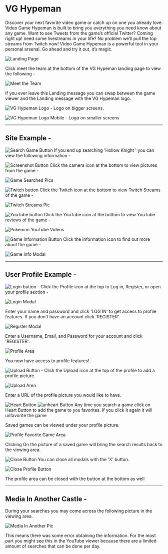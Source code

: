 # VG Hypeman

Discover your next favorite video game or catch up on one you already love. Video Game Hypeman is built to bring you everything you need know about any game. Want to see Tweets from the game’s official Twitter? Coming right up! need some livestreams in your life? No problem we’ll pull the top streams from Twitch now! Video Game Hypeman is a powerful tool in your personal arsenal. Go ahead and try it out, it’s magic.

![Landing Page](./readme_pics/landing.PNG)


Click meet the team at the bottom of the VG Hypeman landing page to view the following -

![Meet the Team](./readme_pics/meetTheTeam.PNG)

If you ever leave this Landing message you can swap between the game viewer and the Landing message with the VG Hypeman logo.

![VG Hypeman Logo](./readme_pics/vghLogo.PNG) - Logo on bigger screens.

![VG Hypeman Logo Mobile](./readme_pics/vghLogoSmall.PNG) -  Logo on smaller screens

- - - - -

## Site Example -

![Search Game Button](./readme_pics/searchBtn.PNG) If you end up searching 'Hollow Knight ' you can view the following information -

![Screenshot Button](./readme_pics/ssBtn.PNG) Click the camera icon at the bottom to view pictures from the game -

![Game Searched Pics](./readme_pics/gameSearched.PNG)

![Twitch button](./readme_pics/twBtn.PNG) Click the Twitch icon at the bottom to view Twitch Streams of the game -

![Twitch Streams Pic](./readme_pics/twSearch.PNG)

![YouTube button](./readme_pics/ytBtn.PNG) Click the YouTube icon at the bottom to view YouTube reviews of the game -

![Pokemon YouTube Videos](./readme_pics/ytSearch.PNG)

![Game Information Button](./readme_pics/gameInfoBtn.PNG) Click the Information icon to find out more about the game - 

![Game Info Modal](./readme_pics/GameInfoSearch.PNG)

- - - - -

## User Profile Example -

![Login button](./readme_pics/ytBtn.PNG) - Click the Profile icon at the top to Log in, Register, or open your profile section -

![Login Modal](./readme_pics/loginModal.PNG) 

Enter your name and password and click 'LOG IN' to get access to profile features. If you don't have an account click 'REGISTER'.

![Register Modal](./readme_pics/registerModal.PNG) 

Enter a Username, Email, and Password for your account and click 'REGISTER'.

![Profile Area](./readme_pics/profileArea.PNG) 

You now have access to profile features! 

![Upload Button](./readme_pics/uploadBtn.PNG) - Click the Upload icon at the top of the profile to add a profile picture.

![Upload Area](./readme_pics/uploadArea.PNG) 

Enter a URL of the profile picture you would like to have.

![Heart Button](./readme_pics/heartBtn.PNG) ![unheart Button](./readme_pics/unheartBtn.PNG) Any time you search a game click on Heart Button to add the game to you favorites. If you click it again it will unfavorite the game

Saved games can be viewed under your profile picture. 

![Profile Favorite Game Area](./readme_pics/profileFavGameArea.PNG) 

Clicking On the picture of a saved game will bring the search results back to the viewing area.

![Close Button](./readme_pics/closeBtn.PNG) You can close all modals with the 'X' button.

![Close Profile Button](./readme_pics/closeProfileBtn.PNG)

The profile area can be closed with the button at the bottom as well

- - - - -

## Media In Another Castle -

During your searches you may come across the following picture in the viewing area.

![Media In Another Pic](./readme_pics/mediaInAnother.PNG)

This means there was some error obtaining the information. For the most part you might see this in the YouTube viewer because there are a limited amount of searches that can be done per day.